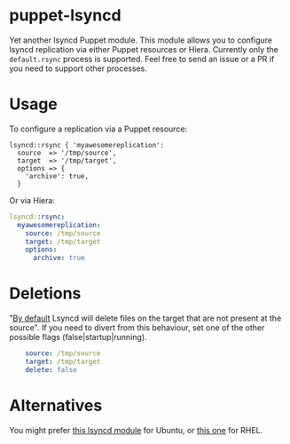 # puppet-lsyncd
Yet another lsyncd Puppet module. This module allows you to configure lsyncd replication via either Puppet resources or Hiera. Currently only the `default.rsync` process is supported. Feel free to send an issue or a PR if you need to support other processes.

# Usage
To configure a replication via a Puppet resource:
```puppet
lsyncd::rsync { 'myawesomereplication':
  source  => '/tmp/source',
  target  => '/tmp/target',
  options => {
    'archive': true,
  }
```

Or via Hiera:
```yaml
lsyncd::rsync:
  myawesomereplication:
    source: /tmp/source
    target: /tmp/target
    options:
      archive: true
```

# Deletions

"[By default](https://axkibe.github.io/lsyncd/manual/config/layer4/#deletions) Lsyncd will delete files on the target that are not present at the source".
If you need to divert from this behaviour, set one of the other possible flags (false|startup|running).

```yaml
    source: /tmp/source
    target: /tmp/target
    delete: false
```

# Alternatives
You might prefer [this lsyncd module](https://github.com/spjmurray/puppet-lsyncd) for Ubuntu, or [this one](https://github.com/thias/puppet-lsyncd) for RHEL.
